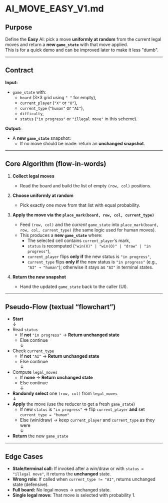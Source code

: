 # AI_MOVE_EASY_V1.md

## Purpose
Define the **Easy** AI: pick a move **uniformly at random** from the current legal moves and return a **new `game_state`** with that move applied.  
This is for a quick demo and can be improved later to make it less "dumb".

---

## Contract

**Input:**  
- `game_state` with:
  - `board` (3×3 grid using `" "` for empty),
  - `current_player` (`"X"` or `"O"`),
  - `current_type` (`"human"` or `"AI"`),
  - `difficulty`,
  - `status` (`"in progress"` or `"illegal move"` in this scheme).

**Output:**  
- A **new `game_state`** snapshot:
  - If no move should be made: return an **unchanged snapshot**.

---

## Core Algorithm (flow-in-words)

1. **Collect legal moves**  
   - Read the board and build the list of empty `(row, col)` positions.

2. **Choose uniformly at random**  
   - Pick exactly one move from that list with equal probability.

3. **Apply the move via the `place_mark(board, row, col, current_type)`**  
   - Feed `(row, col)` and the *current* `game_state` into `place_mark(board, row, col, current_type)` (the same logic used for human moves).  
   - This produces a **new `game_state`** where:
     - The selected cell contains `current_player`’s mark,
     - `status` is recomputed (`"win(X)" | "win(O)" | "draw" | "in progress"`),
     - `current_player` flips **only if** the new status is `"in progress"`,
     - `current_type` flips **only if** the new status is `"in progress"` (e.g., `"AI" → "human"`); otherwise it stays as `"AI"` in terminal states.

4. **Return the new snapshot**  
   - Hand the updated `game_state` back to the caller (UI).

---

## Pseudo-Flow (textual “flowchart”)

- **Start**  
  ↓  
- Read `status`  
  - If **not** `"in progress"` → **Return unchanged state**  
  - Else continue  
  ↓  
- Check `current_type`  
  - If **not** `"AI"` → **Return unchanged state**  
  - Else continue  
  ↓  
- Compute `legal_moves`  
  - If **none** → **Return unchanged state**  
  - Else continue  
  ↓  
- **Randomly select** one `(row, col)` from `legal_moves`  
  ↓  
- **Apply** the move (use the reducer to get a fresh `game_state`)  
  - If new `status` is `"in progress"` → flip `current_player` **and** set `current_type = "human"`  
  - Else (win/draw) → keep `current_player` and `current_type` as they were  
  ↓  
- **Return** the new `game_state`

---

## Edge Cases

- **Stale/terminal call:** If invoked after a win/draw or with `status = "illegal move"`, it returns the **unchanged** state.  
- **Wrong role:** If called when `current_type != "AI"`, returns unchanged state (defensive).  
- **Full board:** No legal moves → unchanged state.  
- **Single legal move:** That move is selected with probability 1.
